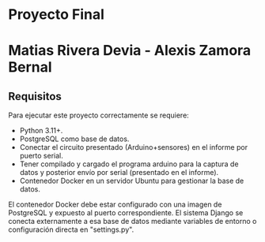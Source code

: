 # **Proyecto Final**
# **Matias Rivera Devia - Alexis Zamora Bernal**

## Requisitos

Para ejecutar este proyecto correctamente se requiere:

- Python 3.11+.
- PostgreSQL como base de datos.
- Conectar el circuito presentado (Arduino+sensores) en el informe por puerto serial.
- Tener compilado y cargado el programa arduino para la captura de datos y posterior envío por serial (presentado en el informe).
- Contenedor Docker en un servidor Ubuntu para gestionar la base de datos.

El contenedor Docker debe estar configurado con una imagen de PostgreSQL y expuesto al puerto correspondiente. El sistema Django se conecta externamente a esa base de datos mediante variables de entorno o configuración directa en "settings.py".


